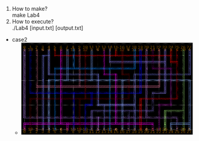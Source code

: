 1. How to make?  
    make Lab4  
2. How to execute?  
    ./Lab4 [input.txt] [output.txt]

* case2  
  * ![image](https://github.com/yoyojs200602/PDA/blob/main/Lab4/pic/case2.png)
